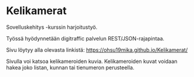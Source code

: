 # Kelikamerat

Sovelluskehitys -kurssin harjoitustyö.

Työssä hyödynnetään digitraffic palvelun REST/JSON-rajapintaa.

Sivu löytyy alla olevasta linkistä:
https://ohsu19mika.github.io/Kelikamerat/

Sivulla voi katsoa kelikameroiden kuvia. Kelikameroiden kuvat voidaan hakea joko listan, kunnan tai tienumeron perusteella.
